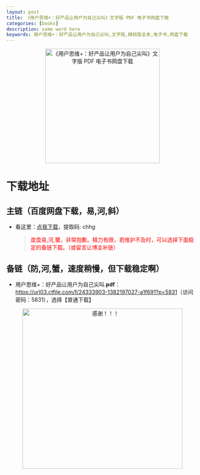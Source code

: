 ```yaml
---
layout: post
title: 《用户思维+：好产品让用户为自己尖叫》文字版 PDF 电子书网盘下载
categories: [books]
description: some word here
keywords: 用户思维+：好产品让用户为自己尖叫,文字版,精校版全本,电子书,网盘下载
---
```


<div align="center"><img src="https://pic.imgdb.cn/item/67060a43d29ded1a8c586a8f.png" alt="《用户思维+：好产品让用户为自己尖叫》文字版 PDF 电子书网盘下载" width="300px" height="auto"></div>

# 下载地址

## 主链（百度网盘下载，易,河,斜）

- 看这里：[点我下载](https://pan.baidu.com/s/1iMXUbSbtZQZjDcqDmnWUyw?pwd=chhg)，提取码: chhg

  > <p style="color:red" >度盘易,河,蟹，非常抱歉。精力有限，若维护不及时，可以选择下面稳定的备链下载。（或留言让博主补链）</p>

## 备链（防,河,蟹，速度稍慢，但下载稳定啊）

- 用户思维+：好产品让用户为自己尖叫.**pdf**：<https://url03.ctfile.com/f/24333903-1382197027-a1f691?p=5831>（访问密码：5831），选择【普通下载】

<div align="center"><img src="https://pic.imgdb.cn/item/661246bf68eb935713c7f81c.gif" alt="感谢！！！" width="420px" height="auto"/></div>
